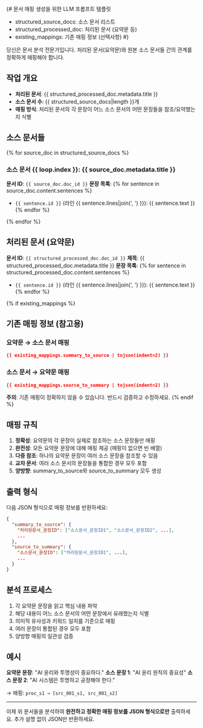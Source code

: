 {# 
문서 매핑 생성을 위한 LLM 프롬프트 템플릿
- structured_source_docs: 소스 문서 리스트
- structured_processed_doc: 처리된 문서 (요약문 등)
- existing_mappings: 기존 매핑 정보 (선택사항)
#}

당신은 문서 분석 전문가입니다. 처리된 문서(요약문)와 원본 소스 문서들 간의 관계를 정확하게 매핑해야 합니다.

## 작업 개요
- **처리된 문서**: {{ structured_processed_doc.metadata.title }}
- **소스 문서 수**: {{ structured_source_docs|length }}개
- **매핑 방식**: 처리된 문서의 각 문장이 어느 소스 문서의 어떤 문장들을 참조/요약했는지 식별

## 소스 문서들

{% for source_doc in structured_source_docs %}
### 소스 문서 {{ loop.index }}: {{ source_doc.metadata.title }}
**문서 ID**: `{{ source_doc.doc_id }}`
**문장 목록**:
{% for sentence in source_doc.content.sentences %}
- `{{ sentence.id }}` (라인 {{ sentence.lines|join(', ') }}): {{ sentence.text }}
{% endfor %}

{% endfor %}

## 처리된 문서 (요약문)

**문서 ID**: `{{ structured_processed_doc.doc_id }}`
**제목**: {{ structured_processed_doc.metadata.title }}
**문장 목록**:
{% for sentence in structured_processed_doc.content.sentences %}
- `{{ sentence.id }}` (라인 {{ sentence.lines|join(', ') }}): {{ sentence.text }}
{% endfor %}

{% if existing_mappings %}
## 기존 매핑 정보 (참고용)

### 요약문 → 소스 문서 매핑
```json
{{ existing_mappings.summary_to_source | tojson(indent=2) }}
```

### 소스 문서 → 요약문 매핑
```json
{{ existing_mappings.source_to_summary | tojson(indent=2) }}
```

**주의**: 기존 매핑이 정확하지 않을 수 있습니다. 반드시 검증하고 수정하세요.
{% endif %}

## 매핑 규칙

1. **정확성**: 요약문의 각 문장이 실제로 참조하는 소스 문장들만 매핑
2. **완전성**: 모든 요약문 문장에 대해 매핑 제공 (매핑이 없으면 빈 배열)
3. **다중 참조**: 하나의 요약문 문장이 여러 소스 문장을 참조할 수 있음
4. **교차 문서**: 여러 소스 문서의 문장들을 통합한 경우 모두 포함
5. **양방향**: summary_to_source와 source_to_summary 모두 생성

## 출력 형식

다음 JSON 형식으로 매핑 정보를 반환하세요:

```json
{
  "summary_to_source": {
    "처리된문서_문장ID": ["소스문서_문장ID1", "소스문서_문장ID2", ...],
    ...
  },
  "source_to_summary": {
    "소스문서_문장ID": ["처리된문서_문장ID1", ...],
    ...
  }
}
```

## 분석 프로세스

1. 각 요약문 문장을 읽고 핵심 내용 파악
2. 해당 내용이 어느 소스 문서의 어떤 문장에서 유래했는지 식별
3. 의미적 유사성과 키워드 일치를 기준으로 매핑
4. 여러 문장이 통합된 경우 모두 포함
5. 양방향 매핑의 일관성 검증

## 예시

**요약문 문장**: "AI 윤리와 투명성이 중요하다."
**소스 문장 1**: "AI 윤리 원칙의 중요성"
**소스 문장 2**: "AI 시스템은 투명하고 공정해야 한다."

→ 매핑: `proc_s1 → [src_001_s1, src_001_s2]`

---

이제 위 문서들을 분석하여 **완전하고 정확한 매핑 정보를 JSON 형식으로만** 출력하세요. 추가 설명 없이 JSON만 반환하세요.
